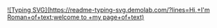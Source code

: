 [![Typing SVG](https://readme-typing-svg.demolab.com/?lines=Hi,+I'm Roman+of+text;welcome to +my page+of+text)](https://git.io/typing-svg)
